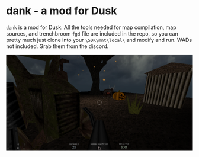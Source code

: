 # dank - a mod for Dusk

`dank` is a mod for Dusk. All the tools needed for map compilation, map sources, and trenchbroom `fgd` file are included in the repo, so you can pretty much just clone into your `\SDK\mnt\local\` and modify and run. WADs not included. Grab them from the discord. 

![Screenshot](mod.png)

